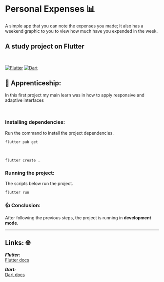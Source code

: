 # Personal Expenses 📊

A simple app that you can note the expenses you made; It also has a weekend graphic to you to view how much have you expended in the week.

## A study project on **Flutter**

<br>

[![Flutter](https://amandacleto.github.io/images-for-projects/public/images/github-readme/icon-flutter.svg)](https://flutter.dev/)
[![Dart](https://amandacleto.github.io/images-for-projects/public/images/github-readme/icon-dart.svg)](https://dart.dev/)

## 🎇 Apprenticeship:

In this first project my main learn was in how to apply responsive and adaptive interfaces

<br>


### Installing dependencies:
Run the command to install the project dependencies.
   ```sh
   flutter pub get
   ```
<br>

   ```sh
   flutter create .
   ```

### Running the project:
The scripts below run the project.
   ```sh
   flutter run
   ```

### 👍 Conclusion: 

After following the previous steps, the project is running in **development mode**.


---
## Links: 🌐
***Flutter:***<br>
[<ins>Flutter docs</ins>](https://docs.flutter.dev/)<br>

***Dart:***<br>
[<ins>Dart docs</ins>](https://dart.dev/guides/)<br>
